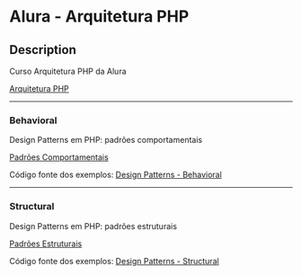# Alura - Arquitetura PHP

## Description
Curso Arquitetura PHP da Alura

[Arquitetura PHP](https://cursos.alura.com.br/formacao-arquiteto-php)

---
### Behavioral
Design Patterns em PHP: padrões comportamentais

[Padrões Comportamentais](https://cursos.alura.com.br/course/php-design-pattern-comportamental)

Código fonte dos exemplos: [Design Patterns - Behavioral](Design%20Patterns%20-%20Behavioral)

---
### Structural
Design Patterns em PHP: padrões estruturais

[Padrões Estruturais](https://cursos.alura.com.br/course/php-design-pattern-estrutural)

Código fonte dos exemplos: [Design Patterns - Structural](Design%20Patterns%20-%20Structural)
